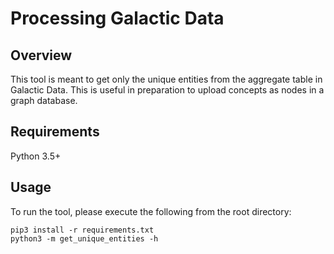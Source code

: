 # Processing Galactic Data

## Overview

This tool is meant to get only the unique entities from the aggregate table in Galactic Data.
This is useful in preparation to upload concepts as nodes in a graph database.

## Requirements

Python 3.5+

## Usage

To run the tool, please execute the following from the root directory:

```
pip3 install -r requirements.txt
python3 -m get_unique_entities -h
```